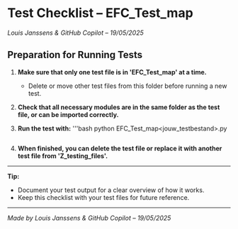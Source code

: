 # Test Checklist – EFC_Test_map

*Louis Janssens & GitHub Copilot – 19/05/2025*

## Preparation for Running Tests

1. **Make sure that only one test file is in 'EFC_Test_map' at a time.**
   - Delete or move other test files from this folder before running a new test.

2. **Check that all necessary modules are in the same folder as the test file, or can be imported correctly.**

3. **Run the test with:**
   '''bash
   python EFC_Test_map\<jouw_testbestand>.py
   ```

4. **When finished, you can delete the test file or replace it with another test file from 'Z_testing_files'.**

---

**Tip:**  

- Document your test output for a clear overview of how it works.
- Keep this checklist with your test files for future reference.

---
*Made by Louis Janssens & GitHub Copilot – 19/05/2025*

